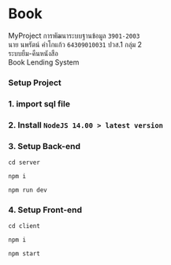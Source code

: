 # Book
MyProject การพัฒนาระบบฐานข้อมูล `3901-2003` \
นาย นพรัตน์ คำโกแก้ว `64309010031` ปวส.1 กลุ่ม 2 \
ระบบยืม-คืนหนังสือ \
Book Lending System
### Setup Project
### 1. import sql file
### 2. Install `NodeJS 14.00 > latest version`
### 3. Setup Back-end

```
cd server
```

```
npm i
```
```
npm run dev
```

### 4. Setup Front-end

```
cd client
```

```
npm i
```

```
npm start
```
